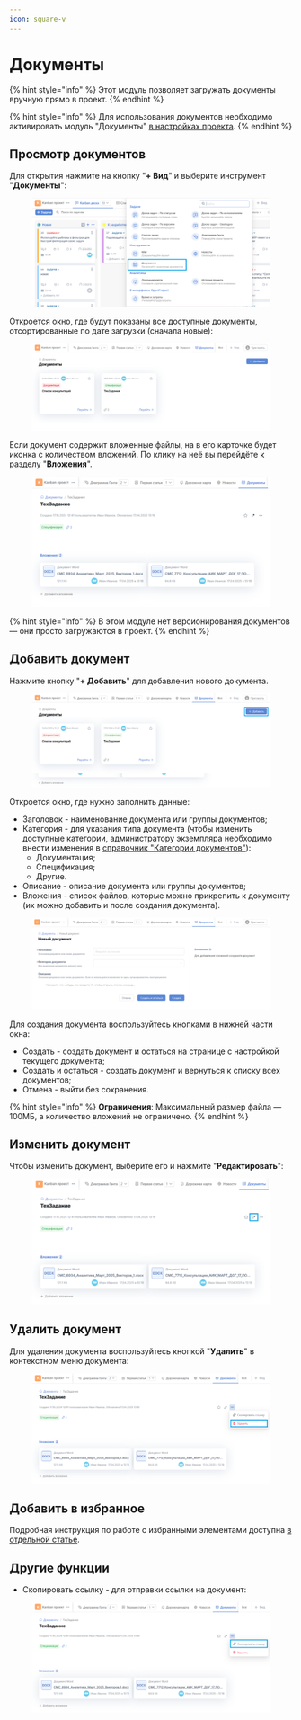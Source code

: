 ```yaml
---
icon: square-v
---
```


# Документы

{% hint style="info" %}
Этот модуль позволяет загружать документы вручную прямо в проект.
{% endhint %}

{% hint style="info" %}
Для использования документов необходимо активировать модуль "Документы" [в настройках проекта](proekty/nastroiki-proekta.md#moduli-proekta).
{% endhint %}

## Просмотр документов

Для открытия нажмите на кнопку "**+ Вид**" и выберите инструмент "**Документы**":

<figure><img src="../.gitbook/assets/image (142).png" alt=""><figcaption></figcaption></figure>

Откроется окно, где будут показаны все доступные документы, отсортированные по дате загрузки (сначала новые):

<figure><img src="../.gitbook/assets/image (143).png" alt=""><figcaption></figcaption></figure>

Если документ содержит вложенные файлы, на в его карточке будет иконка с количеством вложений. По клику на неё вы перейдёте к разделу "**Вложения**".

<figure><img src="../.gitbook/assets/image (144).png" alt=""><figcaption></figcaption></figure>

{% hint style="info" %}
В этом модуле нет версионирования документов — они просто загружаются в проект.
{% endhint %}

## Добавить документ

Нажмите кнопку "**+ Добавить**" для добавления нового документа.

<figure><img src="../.gitbook/assets/image (149).png" alt=""><figcaption></figcaption></figure>

Откроется окно, где нужно заполнить данные:

* Заголовок - наименование документа или группы документов;
* Категория - для указания типа документа (чтобы изменить доступные категории, администратору экземпляра необходимо внести изменения в [справочник "Категории документов"](../rukovodstvo-administratora/spravochniki.md#spravochnik-kategorii-dokumentov)):
  * Документация;
  * Спецификация;
  * Другие.
* Описание - описание документа или группы документов;
* Вложения - список файлов, которые можно прикрепить к документу (их можно добавить и после создания документа).

<figure><img src="../.gitbook/assets/image (145).png" alt=""><figcaption></figcaption></figure>

Для создания документа воспользуйтесь кнопками в нижней части окна:

* Создать - создать документ и остаться на странице с настройкой текущего документа;
* Создать и остаться - создать документ и вернуться к списку всех документов;
* Отмена - выйти без сохранения.

{% hint style="info" %}
**Ограничения**: Максимальный размер файла — 100МБ, а количество вложений не ограничено.
{% endhint %}

## Изменить документ

Чтобы изменить документ, выберите его и нажмите "**Редактировать**":

<figure><img src="../.gitbook/assets/image (146).png" alt=""><figcaption></figcaption></figure>

## Удалить документ

Для удаления документа воспользуйтесь кнопкой "**Удалить**" в контекстном меню документа:

<figure><img src="../.gitbook/assets/image (147).png" alt=""><figcaption></figcaption></figure>

## Добавить в избранное

Подробная инструкция по работе с избранными элементами доступна [в отдельной статье](izbrannoe.md).

## Другие функции

* Скопировать ссылку - для отправки ссылки на документ:

<figure><img src="../.gitbook/assets/image (148).png" alt=""><figcaption></figcaption></figure>
